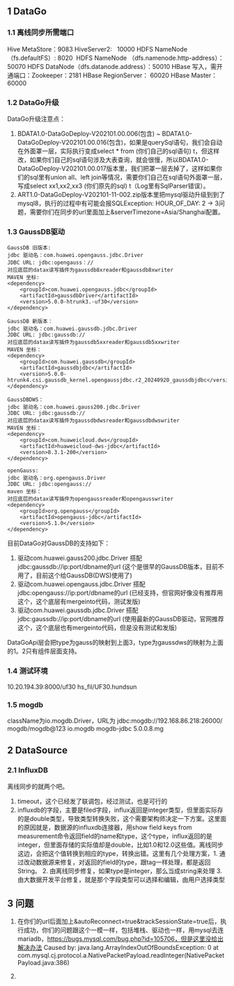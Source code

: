 ## 1 DataGo
### 1.1 离线同步所需端口

Hive MetaStore：9083
HiveServer2:   10000
HDFS NameNode （fs.defaultFS）: 8020 
HDFS NameNode （dfs.namenode.http-address）： 50070
HDFS DataNode（dfs.datanode.address）：50010
HBase 写入，需开通端口：Zookeeper：2181
HBase RegionServer： 60020
HBase Master： 60000

### 1.2 DataGo升级

DataGo升级注意点：
1. BDATA1.0-DataGoDeploy-V202101.00.006(包含) ~ BDATA1.0-DataGoDeploy-V202101.00.016(包含)，如果是querySql语句，我们会自动在外面罩一层，实际执行变成select * from (你们自己的sql语句) t，但这样改，如果你们自己的sql语句涉及大表查询，就会很慢，所以BDATA1.0-DataGoDeploy-V202101.00.017版本里，我们把罩一层去掉了，这样如果你们的sql里有union all、left join等情况，需要你们自己在sql语句外面罩一层，写成select xx1,xx2,xx3 (你们原先的sql) t（Log里有SqlParser错误）。
2. ART1.0-DataGoDeploy-V202101-11-002.zip版本里把mysql驱动升级到到了mysql8，执行的过程中有可能会报SQLException: HOUR_OF_DAY: 2 -> 3问题，需要你们在同步的url里面加上&serverTimezone=Asia/Shanghai配置。

### 1.3 GaussDB驱动
```
GaussDB 旧版本:
jdbc 驱动名：com.huawei.opengauss.jdbc.Driver
JDBC URL: jdbc:opengauss：//
对应底层的datax读写插件为gaussdb8xreader和gaussdb8xwriter
MAVEN 坐标:
<dependency> 
	<groupId>com.huawei.opengauss.jdbc</groupId>
	<artifactId>gaussdbDriver</artifactId>
	<version>5.0.0-htrunk3.-uf30</version>
</dependency>
  
GaussDB 新版本：
jdbc 驱动名：com.huawei.gaussdb.jdbc.Driver
JDBC URL: jdbc:gaussdb://
对应底层的datax读写插件为gaussdb5xxreader和gaussdb5xxwriter
MAVEN 坐标：
<dependency>  
	<groupId>com.huawei.gaussdb</groupId>  
	<artifactId>gaussdbjdbc</artifactId>  
	<version>5.0.0-htrunk4.csi.gaussdb_kernel.opengaussjdbc.r2_20240920_gaussdbjdbc</version>  
</dependency>

GaussDBDWS：
jdbc 驱动名：com.huawei.gauss200.jdbc.Driver
JDBC URL: jdbc:gaussdb://
对应底层的datax读写插件为gaussdbdwsreader和gaussdbdwswriter
MAVEN 坐标：
<dependency>  
	<groupId>com.huaweicloud.dws</groupId>  
	<artifactId>huaweicloud-dws-jdbc</artifactId>  
	<version>8.3.1-200</version>  
</dependency>

openGauss:
jdbc 驱动名：org.opengauss.Driver
JDBC URL: jdbc:opengauss://
maven 坐标：
对应底层的datax读写插件为opengaussreader和opengausswriter
<dependency>
	<groupId>org.opengauss</groupId>
	<artifactId>opengauss-jdbc</artifactId>
	<version>5.1.0</version>
</dependency>
```

目前DataGo对GaussDB的支持如下：
1. 驱动com.huawei.gauss200.jdbc.Driver 搭配 jdbc:gaussdb://ip:port/dbname的url (这个是很早的GaussDB版本，目前不用了，目前这个给GaussDB(DWS)使用了)
2. 驱动com.huawei.opengauss.jdbc.Driver 搭配 jdbc:opengauss://ip:port/dbname的url (已经支持，但官网好像没有推荐用这个，这个底层有mergeinto代码，测试发版)
3. 驱动com.huawei.gaussdb.jdbc.Driver 搭配 jdbc:gaussdb://ip:port/dbname的url (使用最新的GaussDB驱动，官网推荐这个，这个底层也有mergeinto代码，但是没有测试和发版)

DataGoApi层会把type为gauss的映射到上面3，type为gaussdws的映射为上面的1。2只有组件层面支持。


### 1.4 测试环境
10.20.194.39:8000/uf30
hs_fil/UF30.hundsun


### 1.5 mogdb
className为io.mogdb.Driver，URL为 jdbc:mogdb://192.168.86.218:26000/
mogdb/mogdb@123
<dependency>
    <groupId>io.mogdb</groupId>
    <artifactId>mogdb-jdbc</artifactId>
    <version>5.0.0.8.mg</version>
</dependency>

## 2 DataSource

### 2.1 InfluxDB
离线同步的就两个吧。
1. timeout，这个已经发了联调包，经过测试，也是可行的 
2. influxdb的字段，主要是filed字段，influx返回是integer类型，但里面实际存的是double类型，导致类型转换失败，这个需要架构师决定一下方案。这里面的原因就是，数据源的influxdb连接器，用show field keys from measurement命令返回field的name和type，这个type，influx返回的是integer，但里面存储的实际值却是double，比如1.0和12.0这些值。离线同步这边，会把这个值转换到相应的type，转换出错。这里有几个处理方案，1. 通过改动数据源来修复，对返回的field的type，跟tag一样处理，都是返回String。 2. 由离线同步修复，如果type是integer，那么当成string来处理 3. 由大数据开发平台修复，就是那个字段类型可以选择和编辑，由用户选择类型

## 3 问题
1. 在你们的url后面加上&autoReconnect=true&trackSessionState=true后，执行成功，你们的问题跟这个一模一样，包括堆栈、驱动也一样，用mysql去连mariadb，https://bugs.mysql.com/bug.php?id=105706，但是这里没给出解决办法
Caused by: java.lang.ArrayIndexOutOfBoundsException: 0
at com.mysql.cj.protocol.a.NativePacketPayload.readInteger(NativePacketPayload.java:386)

2. 